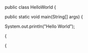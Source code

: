 public class HelloWorld {

public static void main(String[] args) {

System.out.println("Hello World");

{

{
